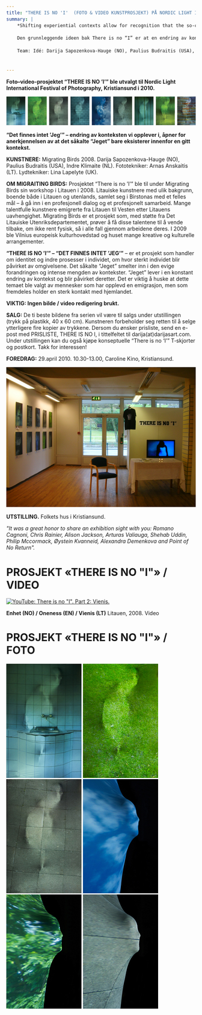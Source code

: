 ```yaml
---
title: "THERE IS NO 'I'  (FOTO & VIDEO KUNSTPROSJEKT) PÅ NORDIC LIGHT INTERNATIONAL FESTIVAL OF PHOTOGRAPHY I KRISTIANSUND"
summary: |
    *Shifting experiential contexts allow for recognition that the so-called "I" exists only so far as a given context.*
    
    Den grunnleggende ideen bak There is no “I” er at en endring av konteksten vi opplever noe i, gjør det mulig å anerkjenne at det såkalte “jeg” bare eksisterer innenfor den gitte konteksten. There is no “I” sprang ut av essensielle temaer som overgang, enhet, identitetsendring og selvrealisering – alt med opphav i den personlige erfaringen deltagere hadde med sin både geografiske og indre migrasjon. Som et resultat er There is no “I” blitt en filosofisk ytring som dekker hele den menneskelige natur.
    
    Team: Idé: Darija Sapozenkova-Hauge (NO), Paulius Budraitis (USA), Indre Klimaite (NL). Fototekniker: Arnas Anskaitis (LT), lydtekniker: Lina Lapelyte (UK). Kunstprosjektet There is no “I” ble født under Migrating Birds sin workshop i 2008 i Birstonas, Litauen.


---
```


**Foto–video-prosjektet “THERE IS NO ’I’” ble utvalgt til Nordic Light International Festival of Photography, Kristiansund i 2010.**

![](thereisnoi_1.jpg)

**“Det finnes intet ’Jeg’” – endring av konteksten vi opplever i, åpner for anerkjennelsen av at det såkalte “Jeget” bare eksisterer innenfor en gitt kontekst.**

**KUNSTNERE:** Migrating Birds 2008. Darija Sapozenkova-Hauge (NO), Paulius Budraitis (USA), Indre Klimaite (NL). Fototekniker: Arnas Anskaitis (LT). Lydtekniker: Lina Lapelyte (UK).

**OM MIGRAITING BIRDS:** Prosjektet “There is no ’I’” ble til under Migrating Birds sin workshop i Litauen i 2008. Litauiske kunstnere med ulik bakgrunn, boende både i Litauen og utenlands, samlet seg i Birstonas med et felles mål – å gå inn i en profesjonell dialog og et profesjonelt samarbeid. Mange talentfulle kunstnere emigrerte fra Litauen til Vesten etter Litauens uavhengighet. Migrating Birds er et prosjekt som, med støtte fra Det Litauiske Utenriksdepartementet, prøver å få disse talentene til å vende tilbake, om ikke rent fysisk, så i alle fall gjennom arbeidene deres. I 2009 ble Vilnius europeisk kulturhovedstad og huset mange kreative og kulturelle arrangementer.

**“THERE IS NO ’I’” – “DET FINNES INTET ’JEG’”** – er et prosjekt som handler om identitet og indre prosesser i individet, om hvor sterkt individet blir påvirket av omgivelsene. Det såkalte “Jeget” smelter inn i den evige forandringen og intense mengden av kontekster. “Jeget” lever i en konstant endring av kontekst og blir påvirket deretter. Det er viktig å huske at dette temaet ble valgt av mennesker som har opplevd en emigrasjon, men som fremdeles holder en sterk kontakt med hjemlandet.

**VIKTIG: Ingen bilde / video redigering brukt.**

**SALG:** De ti beste bildene fra serien vil være til salgs under utstillingen (trykk på plastikk, 40 x 60 cm). Kunstneren forbeholder seg retten til å selge ytterligere fire kopier av trykkene. Dersom du ønsker prisliste, send en e-post med PRISLISTE, THERE IS NO I, i tittelfeltet til darija(at)darijasart.com. Under utstillingen kan du også kjøpe konseptuelle “There is no ‘I’” T‑skjorter og postkort. Takk for interessen!

**FOREDRAG:** 29.april 2010. 10.30-13.00, Caroline Kino, Kristiansund.

![](thereisnoi_2.jpg)

**UTSTILLING.** Folkets hus i Kristiansund.

*"It was a great honor to share an exhibition sight with you: Romano Cagnoni, Chris Rainier, Alison Jackson, Arturas Valiauga, Shehab Uddin, Philip Mccormack, Øystein Kvanneid, Alexandra Demenkova and Point of No Return".*


# PROSJEKT «THERE IS NO "I"» / VIDEO

[![YouTube: There is no "I". Part 2: Vienis.](https://img.youtube.com/vi/fyrDhiaLMhE/0.jpg)](https://www.youtube.com/watch?v=fyrDhiaLMhE)


**Enhet (NO) / Oneness (EN) / Vienis (LT)**
Litauen, 2008. Video

# PROSJEKT «THERE IS NO "I"» / FOTO

![](There_is_no_I_1.jpg)
![](There_is_no_I_15.jpg)
![](There_is_no_I_2.jpg)
![](There_is_no_I_5.jpg)
![](There_is_no_I_4.jpg)
![](There_is_no_I_3.jpg)

